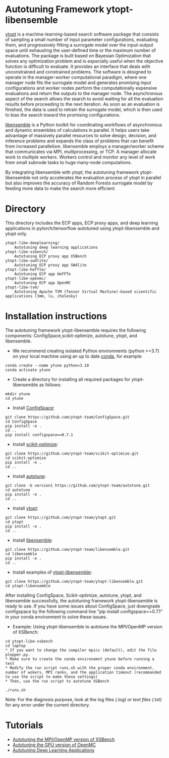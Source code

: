 # Autotuning Framework ytopt-libensemble
[ytopt](https://github.com/ytopt-team/ytopt.git) is a machine-learning-based search software package that consists of sampling a small number of input parameter configurations, evaluating them, and progressively fitting a surrogate model over the input-output space until exhausting the user-defined time or the maximum number of evaluations. The package is built based on Bayesian Optimization that solves any optimization problem and is especially useful when the objective function is difficult to evaluate. It provides an interface that deals with unconstrained and constrained problems. The software is designed to operate in the manager-worker computational paradigm, where one manager node fits the surrogate model and generates promising input configurations and worker nodes perform the computationally expensive evaluations and return the outputs to the manager node. The asynchronous aspect of the search allows the search to avoid waiting for all the evaluation results before proceeding to the next iteration. As soon as an evaluation is finished, the data is used to retrain the surrogate model, which is then used to bias the search toward the promising configurations.

[libensemble](https://github.com/ytopt-team/libensemble.git) is a Python toolkit for coordinating workflows of asynchronous and dynamic ensembles of calculations in parallel. It helps users take advantage of massively parallel resources to solve design, decision, and inference problems and expands the class of problems that can benefit from increased parallelism. libensemble employs a manager/worker scheme that communicates via MPI, multiprocessing, or TCP. A manager allocate work to multiple workers. Workers control and monitor any level of work from small subnode tasks to huge many-node computations.

By integrating libensemble with ytopt, the autotuning framework ytopt-libensemble not only accelerates the evaluation process of ytopt in parallel but also improves the accuracy of Random Forests surrogate model by feeding more data to make the search more efficient.

# Directory

This directory includes the ECP apps, ECP proxy apps, and deep learning applications in pytorch/tensorflow autotuned using ytopt-libensemble and ytopt only.

```
ytopt-libe-deeplearning/
    Autotuning deep learning applications 
ytopt-libe-xsbench/
    Autotuning ECP proxy app XSBench
ytopt-libe-sw4lite/
    Autotuning ECP proxy app SW4lite
ytopt-libe-heffte/
    Autotuning ECP app HeFFTe
ytopt-libe-openmc/
    Autotuning ECP app OpenMC
ytopt-libe-tvm/
    Autotuning Apache TVM (Tensor Virtual Machine)-based scientific applications (3mm, lu, cholesky)
```

# Installation instructions
The autotuning framework ytopt-libensemble requires the following components: ConfigSpace,scikit-optimize, autotune, ytopt, and libensemble.

* We recommend creating isolated Python environments (python >=3.7) on your local machine using an up to date [conda](https://docs.conda.io/projects/conda/en/latest/index.html), for example:

```
conda create --name ytune python=3.10
conda activate ytune
```

* Create a directory for installing all required packages for ytopt-libensemble as follows:
```
mkdir ytune
cd ytune
```

* Install [ConfigSpace](https://github.com/ytopt-team/ConfigSpace.git):
```
git clone https://github.com/ytopt-team/ConfigSpace.git
cd ConfigSpace
pip install -e .
cd ..
pip install configspace==0.7.1
```

* Install [scikit-optimize](https://github.com/ytopt-team/scikit-optimize.git):
```
git clone https://github.com/ytopt-team/scikit-optimize.git
cd scikit-optimize
pip install -e .
cd ..
```

* Install [autotune](https://github.com/ytopt-team/autotune.git):
```
git clone -b version1 https://github.com/ytopt-team/autotune.git
cd autotune
pip install -e .
cd ..
```

* Install [ytopt](https://github.com/ytopt-team/ytopt.git):
```
git clone https://github.com/ytopt-team/ytopt.git
cd ytopt
pip install -e .
cd ..
```

* Install [libensemble](https://github.com/ytopt-team/libensemble.git):
```
git clone https://github.com/ytopt-team/libensemble.git
cd libensemble
pip install -e .
cd ..
```

* Install examples of [ytopt-libensemble](https://github.com/ytopt-team/ytopt-libensemble.git):
```
git clone https://github.com/ytopt-team/ytopt-libensemble.git
cd ytopt-libensemble
```

After installing ConfigSpace, Scikit-optimize, autotune, ytopt, and libensemble successfully, the autotuning framework ytopt-libensemble is ready to use.
If you have some issues about ConfigSpace, just downgrade configspace by the following command line "pip install configspace==0.7.1" in your conda environment to solve these issues.

* Example: Using ytopt-libensemble to autotune the  MPI/OpenMP version of XSBench:
```
cd ytopt-libe-xsbench
cd laptop
* If you want to change the compiler mpicc (default), edit the file plopper.py. 
* Make sure to create the conda environemnt ytune before running a test
* Modify the run script runs.sh with the proper conda environment, number of wokers, MPI ranks, and the application timeout (recommanded to use the script to make these settings)
* Then, use the run script to autotune XSBench 

./runs.sh
```

Note: For the diagnosis purpose, look at the log files (*.log) or text files (*.txt) for any error under the current directory.

# Tutorials

* [Autotuning the MPI/OpenMP version of XSBench](https://github.com/ytopt-team/ytopt-libensemble/tree/main/ytopt-libe-xsbench)
* [Autotuning the GPU version of OpenMC](https://github.com/ytopt-team/ytopt-libensemble/tree/main/ytopt-libe-openmc)
* [Autotuning Deep Learning Applications](https://github.com/ytopt-team/ytopt-libensemble/tree/develop1/ytopt-libe-deeplearning)
